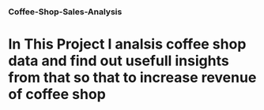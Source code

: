 ### Coffee-Shop-Sales-Analysis

# In This Project I analsis coffee shop data and  find out usefull insights from that so that to increase revenue of coffee shop
 
